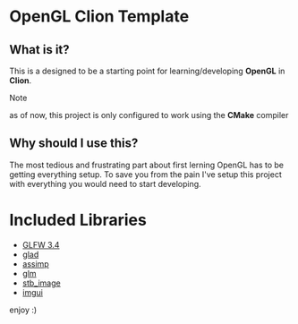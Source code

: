# OpenGL Clion Template

## What is it?
This is a designed to be a starting point for learning/developing **OpenGL** in **Clion**.
>[!NOTE]
>as of now, this project is only configured to work using the **CMake** compiler

## Why should I use this?
The most tedious and frustrating part about first lerning OpenGL has to be getting everything setup. To save you from the pain I've setup this project with everything you would need to start developing.

# Included Libraries
* [GLFW 3.4](https://www.glfw.org/)
* [glad](https://glad.dav1d.de/)
* [assimp](https://github.com/assimp/assimp)
* [glm](https://github.com/g-truc/glm)
* [stb_image](https://github.com/nothings/stb)
* [imgui](https://github.com/ocornut/imgui)

enjoy :)
